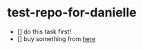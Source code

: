 # test-repo-for-danielle

- [] do this task first!
- [] buy something from [here](https://girlfriend.com/)
